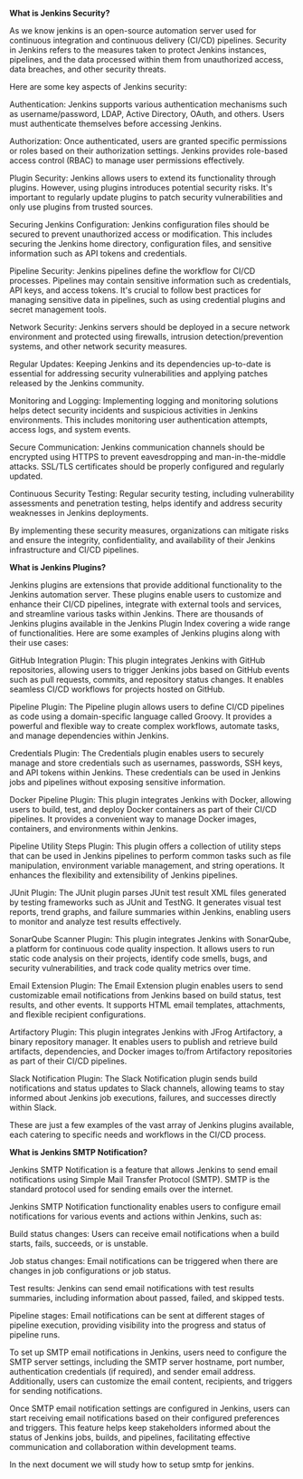 **What is Jenkins Security?**

As we know jenkins is an open-source automation server used for continuous integration and continuous delivery (CI/CD) pipelines. Security in Jenkins refers to the measures taken to protect Jenkins instances, pipelines, and the data processed within them from unauthorized access, data breaches, and other security threats.

Here are some key aspects of Jenkins security:

Authentication: Jenkins supports various authentication mechanisms such as username/password, LDAP, Active Directory, OAuth, and others. Users must authenticate themselves before accessing Jenkins.

Authorization: Once authenticated, users are granted specific permissions or roles based on their authorization settings. Jenkins provides role-based access control (RBAC) to manage user permissions effectively.

Plugin Security: Jenkins allows users to extend its functionality through plugins. However, using plugins introduces potential security risks. It's important to regularly update plugins to patch security vulnerabilities and only use plugins from trusted sources.

Securing Jenkins Configuration: Jenkins configuration files should be secured to prevent unauthorized access or modification. This includes securing the Jenkins home directory, configuration files, and sensitive information such as API tokens and credentials.

Pipeline Security: Jenkins pipelines define the workflow for CI/CD processes. Pipelines may contain sensitive information such as credentials, API keys, and access tokens. It's crucial to follow best practices for managing sensitive data in pipelines, such as using credential plugins and secret management tools.

Network Security: Jenkins servers should be deployed in a secure network environment and protected using firewalls, intrusion detection/prevention systems, and other network security measures.

Regular Updates: Keeping Jenkins and its dependencies up-to-date is essential for addressing security vulnerabilities and applying patches released by the Jenkins community.

Monitoring and Logging: Implementing logging and monitoring solutions helps detect security incidents and suspicious activities in Jenkins environments. This includes monitoring user authentication attempts, access logs, and system events.

Secure Communication: Jenkins communication channels should be encrypted using HTTPS to prevent eavesdropping and man-in-the-middle attacks. SSL/TLS certificates should be properly configured and regularly updated.

Continuous Security Testing: Regular security testing, including vulnerability assessments and penetration testing, helps identify and address security weaknesses in Jenkins deployments.

By implementing these security measures, organizations can mitigate risks and ensure the integrity, confidentiality, and availability of their Jenkins infrastructure and CI/CD pipelines.

**What is Jenkins Plugins?**

Jenkins plugins are extensions that provide additional functionality to the Jenkins automation server. These plugins enable users to customize and enhance their CI/CD pipelines, integrate with external tools and services, and streamline various tasks within Jenkins. There are thousands of Jenkins plugins available in the Jenkins Plugin Index covering a wide range of functionalities. Here are some examples of Jenkins plugins along with their use cases:

GitHub Integration Plugin: This plugin integrates Jenkins with GitHub repositories, allowing users to trigger Jenkins jobs based on GitHub events such as pull requests, commits, and repository status changes. It enables seamless CI/CD workflows for projects hosted on GitHub.

Pipeline Plugin: The Pipeline plugin allows users to define CI/CD pipelines as code using a domain-specific language called Groovy. It provides a powerful and flexible way to create complex workflows, automate tasks, and manage dependencies within Jenkins.

Credentials Plugin: The Credentials plugin enables users to securely manage and store credentials such as usernames, passwords, SSH keys, and API tokens within Jenkins. These credentials can be used in Jenkins jobs and pipelines without exposing sensitive information.

Docker Pipeline Plugin: This plugin integrates Jenkins with Docker, allowing users to build, test, and deploy Docker containers as part of their CI/CD pipelines. It provides a convenient way to manage Docker images, containers, and environments within Jenkins.

Pipeline Utility Steps Plugin: This plugin offers a collection of utility steps that can be used in Jenkins pipelines to perform common tasks such as file manipulation, environment variable management, and string operations. It enhances the flexibility and extensibility of Jenkins pipelines.

JUnit Plugin: The JUnit plugin parses JUnit test result XML files generated by testing frameworks such as JUnit and TestNG. It generates visual test reports, trend graphs, and failure summaries within Jenkins, enabling users to monitor and analyze test results effectively.

SonarQube Scanner Plugin: This plugin integrates Jenkins with SonarQube, a platform for continuous code quality inspection. It allows users to run static code analysis on their projects, identify code smells, bugs, and security vulnerabilities, and track code quality metrics over time.

Email Extension Plugin: The Email Extension plugin enables users to send customizable email notifications from Jenkins based on build status, test results, and other events. It supports HTML email templates, attachments, and flexible recipient configurations.

Artifactory Plugin: This plugin integrates Jenkins with JFrog Artifactory, a binary repository manager. It enables users to publish and retrieve build artifacts, dependencies, and Docker images to/from Artifactory repositories as part of their CI/CD pipelines.

Slack Notification Plugin: The Slack Notification plugin sends build notifications and status updates to Slack channels, allowing teams to stay informed about Jenkins job executions, failures, and successes directly within Slack.

These are just a few examples of the vast array of Jenkins plugins available, each catering to specific needs and workflows in the CI/CD process.

**What is Jenkins SMTP Notification?**

Jenkins SMTP Notification is a feature that allows Jenkins to send email notifications using Simple Mail Transfer Protocol (SMTP). SMTP is the standard protocol used for sending emails over the internet.

Jenkins SMTP Notification functionality enables users to configure email notifications for various events and actions within Jenkins, such as:

Build status changes: Users can receive email notifications when a build starts, fails, succeeds, or is unstable.

Job status changes: Email notifications can be triggered when there are changes in job configurations or job status.

Test results: Jenkins can send email notifications with test results summaries, including information about passed, failed, and skipped tests.

Pipeline stages: Email notifications can be sent at different stages of pipeline execution, providing visibility into the progress and status of pipeline runs.

To set up SMTP email notifications in Jenkins, users need to configure the SMTP server settings, including the SMTP server hostname, port number, authentication credentials (if required), and sender email address. Additionally, users can customize the email content, recipients, and triggers for sending notifications.

Once SMTP email notification settings are configured in Jenkins, users can start receiving email notifications based on their configured preferences and triggers. This feature helps keep stakeholders informed about the status of Jenkins jobs, builds, and pipelines, facilitating effective communication and collaboration within development teams.

In the next document we will study how to setup smtp for jenkins.

